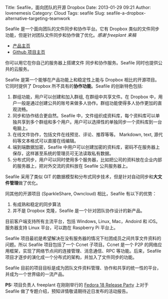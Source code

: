 Title: Seafile，面向团队的开源 Dropbox
Date: 2013-01-29 09:21
Author: lovenemesis
Category: Cloud
Tags: seafile
Slug: seafile-a-dropbox-alternative-targeting-teamwork

Seafile 是一个面向团队的文件同步和协作平台。它有 Dropbox
类似的文件同步功能，但是针对团队文件同步和协作做了优化。*感谢 freeplant
来稿*

-   [产品主页](http://seafile.com)
-   [Github 项目主页](https://github.com/haiwen/seafile)

你可以用它在你自己的服务器上搭建文件 同步和协作服务。Seafile
同时也提供公共的云服务。

Seafile 是第一个能够在产品功能上和稳定性上能与 Dropbox 相比的开源项目。
它同时提供了 Dropbox 所不具有的**协作功能**。Seafile 的创新特色包括:

1.  群组功能，用户可以创建和加入群组, 在群组中共享文件。在 Dropbox
    中，用
    户一般是通过创建公共的账号来做多人协作。群组功能使得多人协作更加的直观流畅。
2.  同步和协作结合更自然。Seafile 中，文件组织成资料库，每个资料库可以单
    独共享到多个群组和多个用户。用户可以选择性的单独同步一个资料库到一台电脑上。
3.  在线文件协作，包括文件在线预览、评论、推荐等等。 Markdown, text,
    源代 码等文本格式可以直接在线编辑。
4.  端到端数据加密，Seafile 中用户可以创建加密的资料库，密码不在服务器上
    保存，这样甚至系统的管理员可无法读取私有数据。
5.  分布式同步，用户可以同时使用多个服务器，比如把公司的资料放在企业内部
    的服务器上，把对外交流的资料放在 Seafile 公共服务器上。

Seafile 采用了类似 GIT
的数据模型和分布式同步技术，但是针对自动同步和**大文件管理**做了优化。

同其他的开源项目 (SparkleShare, Owncloud) 相比，Seafile 有以下的优势：

1.  有成熟和稳定的同步算法
2.  并不是 Dropbox 克隆，Seafile 是一个针对团队协作设计的新产品。

目前客户端支持所有主流平台，包括 Windows, Linux, Mac，Andoird 和
iOS。服务器支持 Linux 平台，可以跑在 Raspberry Pi 平台上。

Seafile 项目最初是希望解决在没有服务器的情况下社团成员之间共享文件资料的
问题。所以 Seafile 项目包括了一个 Ccnet 子项目。Ccnet 是一个 P2P
的网络应用框架，实现了网络节点间的连接管理、消息通信、RPC
等功能。后来，Seafile
项目才逐步的演化成一个分布式的架构，并加入了文件同步的功能。

Seafile 目前的项目目标是成为团队文件资料管理、协作和共享的统一性的平台，
并成为一个世界级的一流产品。

**PS:** 项目负责人 freeplant 在刚刚举行的 [Fedora 18 Release
Party](http://linuxtoy.org/archives/fedora-18-release-party-announcement.html)
上对于 Seafile 做了专题介绍，预知详情敬请期待近日发布的活动报告。
